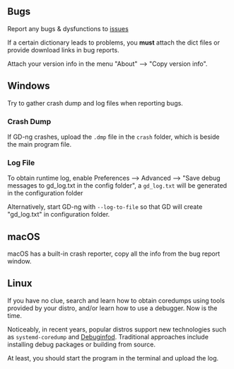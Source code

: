 ## Bugs

Report any bugs & dysfunctions to [issues](<https://github.com/xiaoyifang/goldendict/issues>)

If a certain dictionary leads to problems, you **must** attach the dict files or provide download links in bug reports.

Attach your version info in the menu "About" --> "Copy version info".

## Windows

Try to gather crash dump and log files when reporting bugs.

### Crash Dump

If GD-ng crashes, upload the `.dmp` file in the `crash` folder, which is beside the main program file.

### Log File

To obtain runtime log, enable Preferences --> Advanced --> "Save debug messages to gd_log.txt in the config folder", a `gd_log.txt` will be generated in the configuration folder

Alternatively, start GD-ng with `--log-to-file` so that GD will create "gd_log.txt" in configuration folder.

## macOS

macOS has a built-in crash reporter, copy all the info from the bug report window.

## Linux

If you have no clue, search and learn how to obtain coredumps using tools provided by your distro, and/or learn how to use a debugger. Now is the time.

Noticeably, in recent years, popular distros support new technologies such as `systemd-coredump` and [Debuginfod](https://sourceware.org/elfutils/Debuginfod.html). Traditional approaches include installing debug packages or building from source.

At least, you should start the program in the terminal and upload the log.

